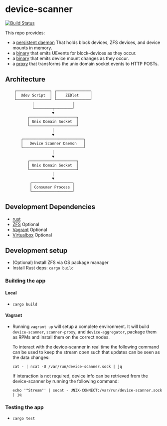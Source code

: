 # device-scanner

[![Build Status](https://travis-ci.org/whamcloud/device-scanner.svg?branch=master)](https://travis-ci.org/whamcloud/device-scanner)

This repo provides:

- a [persistent daemon](device-scanner-daemon) That holds block devices, ZFS devices, and device mounts in memory.
- a [binary](uevent-listener) that emits UEvents for block-devices as they occur.
- a [binary](mount-emitter) that emits device mount changes as they occur.
- a [proxy](device-scanner-proxy) that transforms the unix domain socket events to HTTP POSTs.

## Architecture

```
    ┌───────────────┐ ┌───────────────┐
    │  Udev Script  │ │    ZEDlet     │
    └───────────────┘ └───────────────┘
            │                 │
            └────────┬────────┘
                     ▼
          ┌─────────────────────┐
          │ Unix Domain Socket  │
          └─────────────────────┘
                     │
                     ▼
       ┌───────────────────────────┐
       │   Device Scanner Daemon   │
       └───────────────────────────┘
                     │
                     ▼
          ┌─────────────────────┐
          │ Unix Domain Socket  │
          └─────────────────────┘
                     │
                     ▼
           ┌──────────────────┐
           │ Consumer Process │
           └──────────────────┘
```

## Development Dependencies

- [rust](https://www.rust-lang.org/)
- [ZFS](https://zfsonlinux.org/) Optional
- [Vagrant](https://www.vagrantup.com) Optional
- [Virtualbox](https://www.virtualbox.org/) Optional

## Development setup

- (Optional) Install ZFS via OS package manager
- Install Rust deps: `cargo build`

### Building the app

#### Local

- `cargo build`

#### Vagrant

- Running `vagrant up` will setup a complete environment. It will build `device-scanner`, `scanner-proxy`, and `device-aggregator`, package them as RPMs and install them on the correct nodes.

  To interact with the device-scanner in real time the following command can be used to keep the stream open such that updates can be seen as the data changes:

  ```shell
  cat - | ncat -U /var/run/device-scanner.sock | jq
  ```

  If interaction is not required, device info can be retrieved from the device-scanner by running the following command:

  ```shell
  echo '"Stream"' | socat - UNIX-CONNECT:/var/run/device-scanner.sock | jq
  ```

### Testing the app

- `cargo test`
